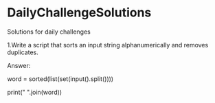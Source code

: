 # DailyChallengeSolutions
Solutions for daily challenges

1.Write a script that sorts an input string alphanumerically and removes duplicates.
  
Answer:



word = sorted(list(set(input().split())))



print(" ".join(word))

